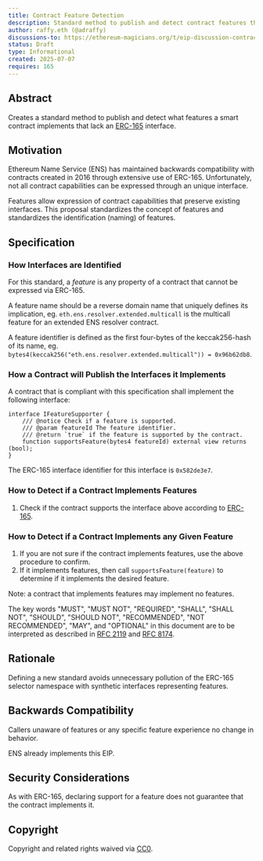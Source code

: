 ```yaml
---
title: Contract Feature Detection
description: Standard method to publish and detect contract features that lack an ERC-165 interface
author: raffy.eth (@adraffy)
discussions-to: https://ethereum-magicians.org/t/eip-discussion-contract-feature-detection/24975
status: Draft
type: Informational
created: 2025-07-07
requires: 165
---
```


## Abstract

Creates a standard method to publish and detect what features a smart contract implements that lack an [ERC-165](https://eips.ethereum.org/EIPS/eip-165) interface.

## Motivation

Ethereum Name Service (ENS) has maintained backwards compatibility with contracts created in 2016 through extensive use of ERC-165.  Unfortunately, not all contract capabilities can be expressed through an unique interface.

Features allow expression of contract capabilities that preserve existing interfaces.  This proposal standardizes the concept of features and standardizes the identification (naming) of features.

## Specification

### How Interfaces are Identified

For this standard, a *feature* is any property of a contract that cannot be expressed via ERC-165.

A feature name should be a reverse domain name that uniquely defines its implication, eg. `eth.ens.resolver.extended.multicall` is the multicall feature for an extended ENS resolver contract.

A feature identifier is defined as the first four-bytes of the keccak256-hash of its name, eg. `bytes4(keccak256("eth.ens.resolver.extended.multicall")) = 0x96b62db8`.

### How a Contract will Publish the Interfaces it Implements 

A contract that is compliant with this specification shall implement the following interface:

```solidity
interface IFeatureSupporter {
    /// @notice Check if a feature is supported.
    /// @param featureId The feature identifier.
    /// @return `true` if the feature is supported by the contract.
    function supportsFeature(bytes4 featureId) external view returns (bool);
}
```

The ERC-165 interface identifier for this interface is `0x582de3e7`.

### How to Detect if a Contract Implements Features

1. Check if the contract supports the interface above according to [ERC-165](https://eips.ethereum.org/EIPS/eip-165#how-to-detect-if-a-contract-implements-erc-165).

### How to Detect if a Contract Implements any Given Feature

1. If you are not sure if the contract implements features, use the above procedure to confirm.
1. If it implements features, then call `supportsFeature(feature)` to determine if it implements the desired feature.

Note: a contract that implements features may implement no features.

The key words "MUST", "MUST NOT", "REQUIRED", "SHALL", "SHALL NOT", "SHOULD", "SHOULD NOT", "RECOMMENDED", "NOT RECOMMENDED", "MAY", and "OPTIONAL" in this document are to be interpreted as described in [RFC 2119](https://www.rfc-editor.org/rfc/rfc2119) and [RFC 8174](https://www.rfc-editor.org/rfc/rfc8174).

## Rationale

Defining a new standard avoids unnecessary pollution of the ERC-165 selector namespace with synthetic interfaces representing features.

## Backwards Compatibility

Callers unaware of features or any specific feature experience no change in behavior.

ENS already implements this EIP.

## Security Considerations

As with ERC-165, declaring support for a feature does not guarantee that the contract implements it.

## Copyright

Copyright and related rights waived via [CC0](../LICENSE.md).
